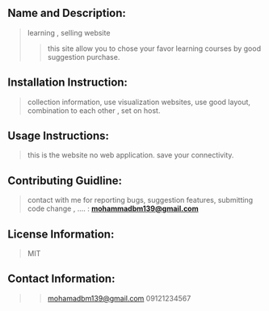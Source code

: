 ## Name and Description:
>learning , selling website
>>this site allow you to chose your favor learning courses by 
good suggestion purchase.

## Installation Instruction:
>collection information, use visualization websites,
use good layout, combination to each other , set on host.

## Usage Instructions:
>this is the website no web application. save your connectivity.

## Contributing Guidline:
>contact with me for reporting bugs, suggestion features, submitting code change , .... : **mohammadbm139@gmail.com**

## License Information:
>MIT

## Contact Information:
>>mohamadbm139@gmail.com
>>09121234567
